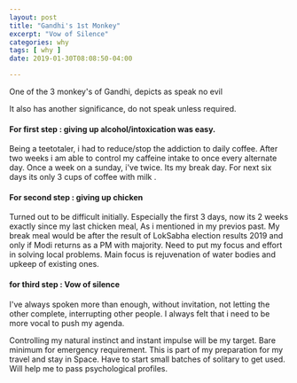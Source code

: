 ```yaml
---
layout: post
title: "Gandhi's 1st Monkey"
excerpt: "Vow of Silence"
categories: why
tags: [ why ]
date: 2019-01-30T08:08:50-04:00

---
```


One of the 3 monkey's of Gandhi, depicts as speak no evil

It also has another significance, do not speak unless required.

#### For first step : giving up alcohol/intoxication was easy.

Being a teetotaler, i had to reduce/stop the addiction to daily coffee. After two weeks
i am able to control my caffeine intake to once every alternate day.
Once a week on a sunday, i've twice. Its my break day. For next six days its only 3 cups of coffee with milk .

#### For second step : giving up chicken

Turned out to be difficult initially. Especially the first 3 days, now its 2 weeks exactly since my last chicken meal, As i mentioned in my previos past. My break meal would be after the result of LokSabha election results 2019 and only if Modi
returns as a PM with majority.  Need to put my focus and effort in solving local problems. Main focus is rejuvenation of water bodies and upkeep of existing ones.

#### for third step : Vow of silence

I've always spoken more than enough, without invitation, not letting the other complete, interrupting
other people. I always felt that i need to be more vocal to push my agenda.

Controlling my natural instinct and instant impulse will be my target. Bare minimum for emergency requirement.
This is part of my preparation for my travel and stay in Space. Have to start small batches of solitary to get used.
Will help me to pass psychological profiles.
